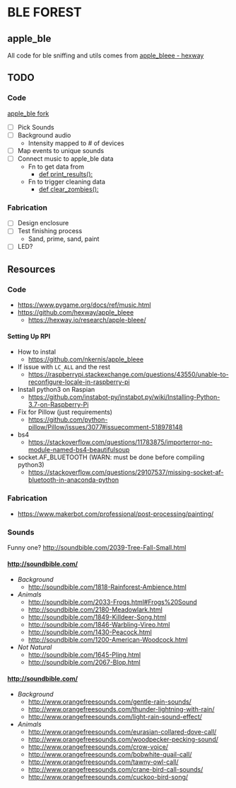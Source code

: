 # BLE FOREST

## apple_ble

All code for ble sniffing and utils comes from [apple_bleee - hexway ](https://github.com/hexway/apple_bleee)

## TODO

### Code

[apple_ble fork](https://github.com/nkernis/apple_bleee)

- [ ] Pick Sounds
- [ ] Background audio
	- Intensity mapped to # of devices
- [ ] Map events to unique sounds
- [ ] Connect music to apple_ble data
	- Fn to get data from
		- [def print_results():](https://github.com/nkernis/apple_bleee/blob/master/ble_read_state.py#L591)
	- Fn to trigger cleaning data
		- [def clear_zombies():](https://github.com/nkernis/apple_bleee/blob/master/ble_read_state.py#L577)

### Fabrication

- [ ] Design enclosure
- [ ] Test finishing process
	- Sand, prime, sand, paint
- [ ] LED?

## Resources

### Code

- https://www.pygame.org/docs/ref/music.html
- https://github.com/hexway/apple_bleee
	- https://hexway.io/research/apple-bleee/

#### Setting Up RPI

- How to instal
	- https://github.com/nkernis/apple_bleee
- If issue with `LC_ALL` and the rest
	- https://raspberrypi.stackexchange.com/questions/43550/unable-to-reconfigure-locale-in-raspberry-pi
- Install python3 on Raspian
	- https://github.com/instabot-py/instabot.py/wiki/Installing-Python-3.7-on-Raspberry-Pi
- Fix for Pillow (just requirements)
	- https://github.com/python-pillow/Pillow/issues/3077#issuecomment-518978148
- bs4
	- https://stackoverflow.com/questions/11783875/importerror-no-module-named-bs4-beautifulsoup
- socket.AF_BLUETOOTH (WARN: must be done before compiling python3)
	- https://stackoverflow.com/questions/29107537/missing-socket-af-bluetooth-in-anaconda-python

### Fabrication

- https://www.makerbot.com/professional/post-processing/painting/

### Sounds

Funny one? http://soundbible.com/2039-Tree-Fall-Small.html

#### http://soundbible.com/

- *Background*
	- http://soundbible.com/1818-Rainforest-Ambience.html
- *Animals*
	- http://soundbible.com/2033-Frogs.html#Frogs%20Sound
	- http://soundbible.com/2180-Meadowlark.html
	- http://soundbible.com/1849-Killdeer-Song.html
	- http://soundbible.com/1846-Warbling-Vireo.html
	- http://soundbible.com/1430-Peacock.html
	- http://soundbible.com/1200-American-Woodcock.html
- *Not Natural*
	- http://soundbible.com/1645-Pling.html
	- http://soundbible.com/2067-Blop.html

#### http://soundbible.com/

- *Background*
	- http://www.orangefreesounds.com/gentle-rain-sounds/
	- http://www.orangefreesounds.com/thunder-lightning-with-rain/
	- http://www.orangefreesounds.com/light-rain-sound-effect/
- *Animals*
	- http://www.orangefreesounds.com/eurasian-collared-dove-call/
	- http://www.orangefreesounds.com/woodpecker-pecking-sound/
	- http://www.orangefreesounds.com/crow-voice/
	- http://www.orangefreesounds.com/bobwhite-quail-call/
	- http://www.orangefreesounds.com/tawny-owl-call/
	- http://www.orangefreesounds.com/crane-bird-call-sounds/
	- http://www.orangefreesounds.com/cuckoo-bird-song/
